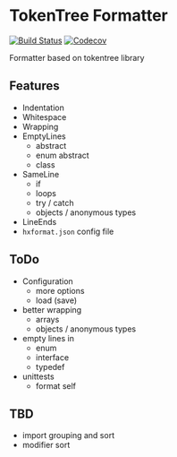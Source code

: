 # TokenTree Formatter

[![Build Status](https://travis-ci.org/HaxeCheckstyle/tokentree-formatter.svg?branch=master)](https://travis-ci.org/HaxeCheckstyle/tokentree-formatter)
[![Codecov](https://img.shields.io/codecov/c/github/HaxeCheckstyle/tokentree-formatter.svg)](https://codecov.io/github/HaxeCheckstyle/tokentree-formatter?branch=master)

Formatter based on tokentree library

## Features
- Indentation
- Whitespace
- Wrapping
- EmptyLines
  - abstract
  - enum abstract
  - class
- SameLine
  - if
  - loops
  - try / catch
  - objects / anonymous types
- LineEnds
- `hxformat.json` config file

## ToDo
- Configuration
  - more options
  - load (save)
- better wrapping
  - arrays
  - objects / anonymous types
- empty lines in
  - enum
  - interface
  - typedef
- unittests
  - format self

## TBD
- import grouping and sort
- modifier sort
